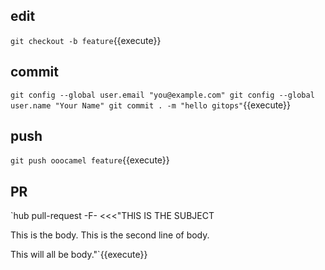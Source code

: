 ## edit

`git checkout -b feature`{{execute}}

## commit

`git config --global user.email "you@example.com"
git config --global user.name "Your Name"
git commit . -m "hello gitops"`{{execute}}

## push

`git push ooocamel feature`{{execute}}

## PR

`hub pull-request -F- <<<"THIS IS THE SUBJECT

This is the body.
This is the second line of body.

This will all be body."`{{execute}}